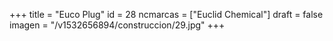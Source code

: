 +++
title = "Euco Plug"
id = 28
ncmarcas = ["Euclid Chemical"]
draft = false
imagen = "/v1532656894/construccion/29.jpg"
+++

<!--more-->